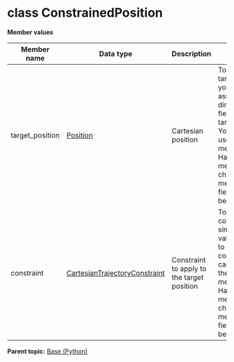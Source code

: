 # class ConstrainedPosition

 **Member values** 

|Member name|Data type|Description|Usage|
|-----------|---------|-----------|-----|
|target\_position| [Position](Position.md#)|Cartesian position|To set target\_position, you simply assign a value directly to a field within target\_position. You can also use the parent message's HasField\(\) method to check if a message type field value has been set.|
|constraint| [CartesianTrajectoryConstraint](CartesianTrajectoryConstraint.md#)|Constraint to apply to the target position|To set constraint, you simply assign a value directly to a field within constraint. You can also use the parent message's HasField\(\) method to check if a message type field value has been set.|

**Parent topic:** [Base \(Python\)](../../summary_pages/Base.md)

